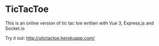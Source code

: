 # TicTacToe

This is an online version of tic tac toe written with Vue 3, Express.js and Socket.io


Try it out: http://utictactoe.herokuapp.com/
